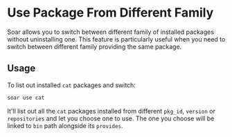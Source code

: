 # Use Package From Different Family

Soar allows you to switch between different family of installed packages without uninstalling one. This feature is particularly useful when you need to switch between different family providing the same package.

## Usage

To list out installed `cat` packages and switch:
```sh
soar use cat
```

It'll list out all the `cat` packages installed from different `pkg_id`, `version` or `repositories` and let you choose one to use.
The one you choose will be linked to `bin` path alongside its `provides`.
